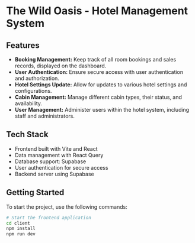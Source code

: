 # The Wild Oasis - Hotel Management System

## Features

- **Booking Management:** Keep track of all room bookings and sales records, displayed on the dashboard.
- **User Authentication:** Ensure secure access with user authentication and authorization.
- **Hotel Settings Update:** Allow for updates to various hotel settings and configurations.
- **Cabin Management:** Manage different cabin types, their status, and availability.
- **User Management:** Administer users within the hotel system, including staff and administrators.

## Tech Stack

- Frontend built with Vite and React
- Data management with React Query
- Database support: Supabase
- User authentication for secure access
- Backend server using Supabase

## Getting Started

To start the project, use the following commands:

```bash
# Start the frontend application
cd client
npm install
npm run dev


```
